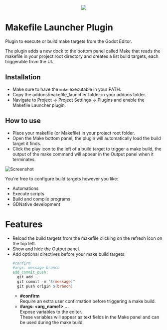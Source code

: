 <p align="middle"><img src="https://i.imgur.com/zXv7H6t.png" /></p>

# Makefile Launcher Plugin
Plugin to execute or build make targets from the Godot Editor.

The plugin adds a new dock to the bottom panel called Make that reads the makefile in your project root directory and creates a list build targets, each triggerable from the UI.

## Installation
- Make sure to have the `make` executable in your PATH.
- Copy the addons/makefile_launcher folder in your addons folder.
- Navigate to Project -> Project Settings -> Plugins and enable the Makefile Launcher plugin.

## How to use
- Place your makefile (or Makefile) in your project root folder.
- Open the Make bottom panel, the plugin will automatically load the build target it finds.
- Click the play icon to the left of a build target to trigger a make build, the output of the make command will appear in the Output panel when it terminates.

![Screenshot](https://i.imgur.com/llZ6kTn.png)

You're free to configure build targets however you like:
- Automations
- Execute scripts
- Build and compile programs
- GDNative development

# Features
- Reload the build targets from the makefile clicking on the refresh icon on the top left.
- Show and hide the Output panel.
- Add optional directives before your make build targets:
  ```makefile
  #confirm
  #args: message branch
  add_commit_push:
    git add .
    git commit -m "$(message)"
    git push origin $(branch)
  ```
  - **#confirm**<br>Require an extra user confirmation before triggering a make build.
  - **#args: <arg_name1> ...**<br>Expose variables to the editor.<br>
    These variables will appear as text fields in the Make panel and can be used during the make build.
